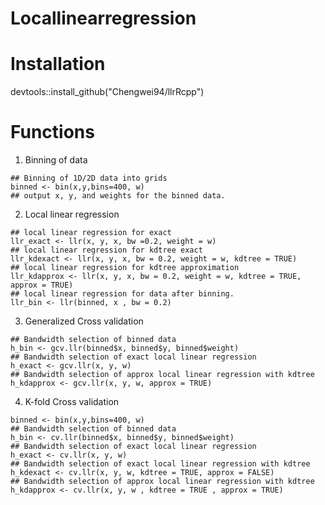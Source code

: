 # Locallinearregression


# Installation
devtools::install_github("Chengwei94/llrRcpp")

# Functions
1. Binning of data
```
## Binning of 1D/2D data into grids 
binned <- bin(x,y,bins=400, w)
## output x, y, and weights for the binned data. 
```
2. Local linear regression 
```
## local linear regression for exact
llr_exact <- llr(x, y, x, bw =0.2, weight = w)
## local linear regression for kdtree exact
llr_kdexact <- llr(x, y, x, bw = 0.2, weight = w, kdtree = TRUE)
## local linear regression for kdtree approximation
llr_kdapprox <- llr(x, y, x, bw = 0.2, weight = w, kdtree = TRUE, approx = TRUE)
## local linear regression for data after binning.
llr_bin <- llr(binned, x , bw = 0.2)
```
3. Generalized Cross validation 
```
## Bandwidth selection of binned data
h_bin <- gcv.llr(binned$x, binned$y, binned$weight)
## Bandwidth selection of exact local linear regression
h_exact <- gcv.llr(x, y, w)
## Bandwidth selection of approx local linear regression with kdtree
h_kdapprox <- gcv.llr(x, y, w, approx = TRUE)
```

4. K-fold Cross validation 
```
binned <- bin(x,y,bins=400, w)
## Bandwidth selection of binned data
h_bin <- cv.llr(binned$x, binned$y, binned$weight)
## Bandwidth selection of exact local linear regression
h_exact <- cv.llr(x, y, w)
## Bandwidth selection of exact local linear regression with kdtree
h_kdexact <- cv.llr(x, y, w, kdtree = TRUE, approx = FALSE)
## Bandwidth selection of approx local linear regression with kdtree
h_kdapprox <- cv.llr(x, y, w , kdtree = TRUE , approx = TRUE)
```


